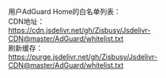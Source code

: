 用户AdGuard Home的白名单列表：    
CDN地址：    
https://cdn.jsdelivr.net/gh/Zisbusy/Jsdelivr-CDN@master/AdGuard/whitelist.txt    
刷新缓存：    
https://purge.jsdelivr.net/gh/Zisbusy/Jsdelivr-CDN@master/AdGuard/whitelist.txt    
